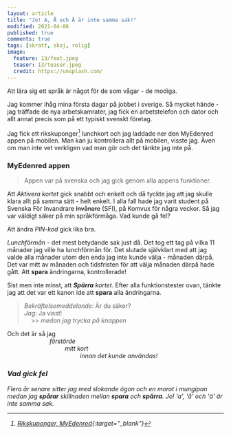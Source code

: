 ```yaml
---
layout: article
title: "Jo! A, Å och Ä är inte samma sak!"
modified: 2021-04-06
published: true
comments: true
tags: [skratt, skoj, rolig]
image:
  feature: 13/feat.jpeg
  teaser: 13/teaser.jpeg
  credit: https://unsplash.com/
---
```


Att lära sig ett språk är något för de som vågar - de modiga.

Jag kommer ihåg mina första dagar på jobbet i sverige. Så mycket hände - jag träffade de nya arbetskamrater, jag fick en arbetstelefon och dator och allt annat precis som på ett typiskt svenskt företag.

Jag fick ett rikskuponger[^1] lunchkort och jag laddade ner den MyEdenred appen på mobilen. Man kan ju kontrollera allt på mobilen, visste jag. Även om man inte vet verkligen vad man gör och det tänkte jag inte på.

### MyEdenred appen

> Appen var på svenska och jag gick genom alla appens funktioner.

Att *Aktivera kortet* gick snabbt och enkelt och då tyckte jag att jag skulle klara allt på samma sätt - helt enkelt. I alla fall hade jag varit student på Svenska För Invandrare ~~Invånare~~ (SFI), på Komvux för några veckor. Så jag var väldigt säker på min språkförmåga. Vad kunde gå fel?

Att ändra *PIN-kod* gick lika bra.

*Lunchförmån* - det mest betydande sak just då. Det tog ett tag på vilka 11 månader jag ville ha lunchförmån för. Det slutade självklart med att jag valde alla månader utom den enda jag inte kunde välja - månaden därpå. Det var mitt av månaden och tidsfristen för att välja månaden därpå hade gått. Att **spara** ändringarna, kontrollerade!

Sist men inte minst, att ***Spärra*** *kortet*. Efter alla funktionstester ovan, tänkte jag att det var ett kanon ide att **spara** alla ändringarna.

> *Bekräftelsemeddelande*: Är du säker? <br>
> *Jag*: Ja visst!  <br>
&nbsp;&nbsp;&nbsp;&nbsp;>> *medan jag trycka på knappen*

Och det är så jag <br>
&nbsp;&nbsp;&nbsp;&nbsp;&nbsp;&nbsp;&nbsp;&nbsp;&nbsp;&nbsp;&nbsp;&nbsp;&nbsp;&nbsp;&nbsp;&nbsp;&nbsp;&nbsp;&nbsp;&nbsp;&nbsp;&nbsp;&nbsp;&nbsp; <i>förstörde <br>
&nbsp;&nbsp;&nbsp;&nbsp;&nbsp;&nbsp;&nbsp;&nbsp;&nbsp;&nbsp;&nbsp;&nbsp;&nbsp;&nbsp;&nbsp;&nbsp;&nbsp;&nbsp;&nbsp;&nbsp;&nbsp;&nbsp;&nbsp;&nbsp;
&nbsp;&nbsp;&nbsp;&nbsp;&nbsp;&nbsp;&nbsp;&nbsp; mitt kort <br>
&nbsp;&nbsp;&nbsp;&nbsp;&nbsp;&nbsp;&nbsp;&nbsp;&nbsp;&nbsp;&nbsp;&nbsp;&nbsp;&nbsp;&nbsp;&nbsp;&nbsp;&nbsp;&nbsp;&nbsp;&nbsp;&nbsp;&nbsp;&nbsp;
&nbsp;&nbsp;&nbsp;&nbsp;&nbsp;&nbsp;&nbsp;&nbsp;
&nbsp;&nbsp;&nbsp;&nbsp;&nbsp;&nbsp;&nbsp;&nbsp; innan det kunde användas! <br>


### Vad gick fel

Flera år senare sitter jag med slokande ögon och en morot i mungipan medan jag **spårar** skillnaden mellan **spara** och **spärra**. Jo! 'a', 'å' och 'ä' är inte samma sak.


[^1]: [Rikskuponger, MyEdenred](https://www.edenred.se/vara-formaner/lunchforman/){:target="_blank"}
